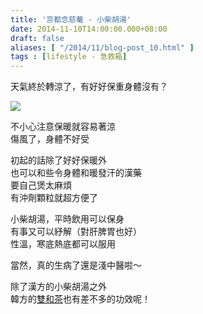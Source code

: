```yaml
---
title: '京都念慈菴 - 小柴胡湯'
date: 2014-11-10T14:00:00.000+08:00
draft: false
aliases: [ "/2014/11/blog-post_10.html" ]
tags : [lifestyle - 急救箱]
---
```


天氣終於轉涼了，有好好保重身體沒有？  

[![](https://1.bp.blogspot.com/-bHhEzS4AlTk/XE25Ws0UuYI/AAAAAAAAHu8/iQSrPWqI3AkpO-WUmU-BUz8YaMgMvHSmgCLcBGAs/s640/15119734453_7336d2ae29_z.jpg)](https://1.bp.blogspot.com/-bHhEzS4AlTk/XE25Ws0UuYI/AAAAAAAAHu8/iQSrPWqI3AkpO-WUmU-BUz8YaMgMvHSmgCLcBGAs/s1600/15119734453_7336d2ae29_z.jpg)

不小心注意保暖就容易著涼  
傷風了，身體不好受  
  
初起的話除了好好保暖外  
也可以和些令身體和暖發汗的漢藥  
要自己煲太麻煩  
有沖劑顆粒就超方便了  
  
小柴胡湯，平時飲用可以保身  
有事又可以紓解（對肝脾胃也好）  
性溫，寒底熱底都可以服用  
  
當然，真的生病了還是淺中醫啦～  
  
除了漢方的小柴胡湯之外  
韓方的[雙和茶](http://www.hidie.net/2014/10/seoul-time-day2_1.html)也有差不多的功效呢！